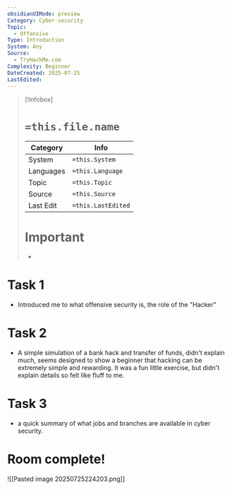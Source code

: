 ```yaml
---
obsidianUIMode: preview
Category: Cyber-security
Topic:
  - Offensive
Type: Introduction
System: Any
Source:
  - TryHackMe.com
Complexity: Beginner
DateCreated: 2025-07-25
LastEdited:
---
```

>[!infobox]
> # `=this.file.name`
> Category |  Info |
> ---|---|
> System|`=this.System`
> Languages|`=this.Language`
> Topic|`=this.Topic`
> Source| `=this.Source`
> Last Edit|`=this.LastEdited`
> # Important
> -

# Task 1
- Introduced me to what offensive security is, the role of the "Hacker"
# Task 2
- A simple simulation of a bank hack and transfer of funds, didn't explain much, seems designed to show a beginner that hacking can be extremely simple and rewarding. It was a fun little exercise, but didn't explain details so felt like fluff to me.
# Task 3
- a quick summary of what jobs and branches are available in cyber security.

# Room complete!
![[Pasted image 20250725224203.png]]